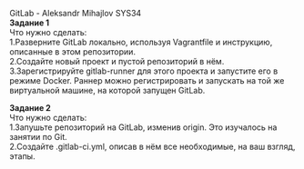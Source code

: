 GitLab - Aleksandr Mihajlov SYS34  
**Задание 1**  
Что нужно сделать:  
1.Разверните GitLab локально, используя Vagrantfile и инструкцию, описанные в этом репозитории.  
2.Создайте новый проект и пустой репозиторий в нём.  
3.Зарегистрируйте gitlab-runner для этого проекта и запустите его в режиме Docker. Раннер можно регистрировать и запускать на той же виртуальной машине, на которой запущен GitLab.  
  
      
**Задание 2**  
Что нужно сделать:  
1.Запушьте репозиторий на GitLab, изменив origin. Это изучалось на занятии по Git.  
2.Создайте .gitlab-ci.yml, описав в нём все необходимые, на ваш взгляд, этапы.